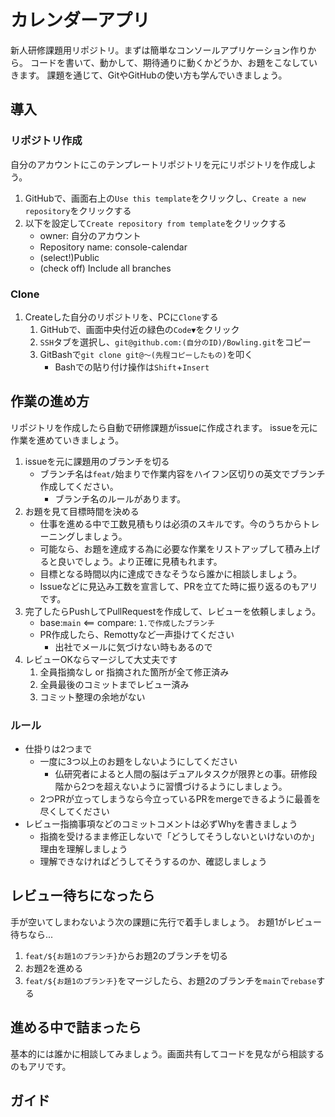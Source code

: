 # カレンダーアプリ

新人研修課題用リポジトリ。まずは簡単なコンソールアプリケーション作りから。
コードを書いて、動かして、期待通りに動くかどうか、お題をこなしていきます。
課題を通じて、GitやGitHubの使い方も学んでいきましょう。

## 導入

### リポジトリ作成

自分のアカウントにこのテンプレートリポジトリを元にリポジトリを作成しよう。

1. GitHubで、画面右上の`Use this template`をクリックし、`Create a new repository`をクリックする
1. 以下を設定して`Create repository from template`をクリックする
    - owner: 自分のアカウント
    - Repository name: console-calendar
    - (select!)Public
    - (check off) Include all branches

### Clone

1. Createした自分のリポジトリを、PCに`Clone`する
    1. GitHubで、画面中央付近の緑色の`Code▼`をクリック
    1. `SSH`タブを選択し、`git@github.com:(自分のID)/Bowling.git`をコピー
    1. GitBashで`git clone git@～(先程コピーしたもの)`を叩く
        - Bashでの貼り付け操作は`Shift`+`Insert`

## 作業の進め方

リポジトリを作成したら自動で研修課題がissueに作成されます。
issueを元に作業を進めていきましょう。

1. issueを元に課題用のブランチを切る
    - ブランチ名は`feat/`始まりで作業内容をハイフン区切りの英文でブランチ作成してください。
        - ブランチ名のルールがあります。
2. お題を見て目標時間を決める
    - 仕事を進める中で工数見積もりは必須のスキルです。今のうちからトレーニングしましょう。
    - 可能なら、お題を達成する為に必要な作業をリストアップして積み上げると良いでしょう。より正確に見積もれます。
    - 目標となる時間以内に達成できなそうなら誰かに相談しましょう。
    - Issueなどに見込み工数を宣言して、PRを立てた時に振り返るのもアリです。
3. 完了したらPushしてPullRequestを作成して、レビューを依頼しましょう。
    - base:`main` <== compare: `1.で作成したブランチ`
    - PR作成したら、Remottyなど一声掛けてください
        - 出社でメールに気づけない時もあるので
4. レビューOKならマージして大丈夫です
    1. 全員指摘なし or 指摘された箇所が全て修正済み
    2. 全員最後のコミットまでレビュー済み
    3. コミット整理の余地がない

### ルール

- 仕掛りは2つまで
    - 一度に3つ以上のお題をしないようにしてください
        - 仏研究者によると人間の脳はデュアルタスクが限界との事。研修段階から2つを超えないように習慣づけるようにしましょう。
    - 2つPRが立ってしまうなら今立っているPRをmergeできるように最善を尽くしてください
- レビュー指摘事項などのコミットコメントは必ずWhyを書きましょう
    - 指摘を受けるまま修正しないで「どうしてそうしないといけないのか」理由を理解しましょう
    - 理解できなければどうしてそうするのか、確認しましょう

## レビュー待ちになったら

手が空いてしまわないよう次の課題に先行で着手しましょう。
お題1がレビュー待ちなら...

1. `feat/${お題1のブランチ}`からお題2のブランチを切る
2. お題2を進める
3. `feat/${お題1のブランチ}`をマージしたら、お題2のブランチを`main`で`rebase`する

## 進める中で詰まったら

基本的には誰かに相談してみましょう。画面共有してコードを見ながら相談するのもアリです。

## ガイド

